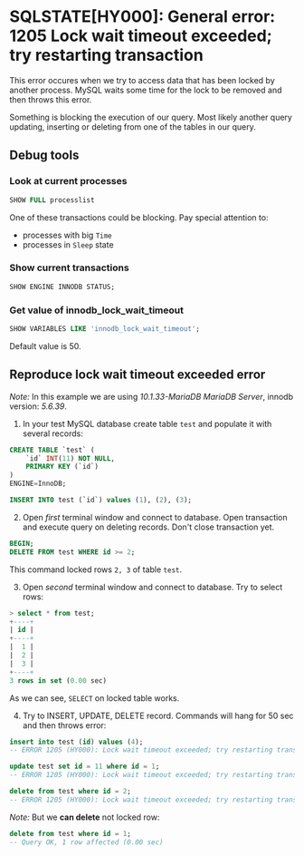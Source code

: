 # SQLSTATE[HY000]: General error: 1205 Lock wait timeout exceeded; try restarting transaction

This error occures when we try to access data that has been locked by another process.
MySQL waits some time for the lock to be removed and then throws this error.

Something is blocking the execution of our query. 
Most likely another query updating, inserting or deleting from one of the tables in our query. 

## Debug tools

### Look at current processes

```sql
SHOW FULL processlist
```

One of these transactions could be blocking. Pay special attention to:

- processes with big `Time`
- processes in `Sleep` state

### Show current transactions

```sql
SHOW ENGINE INNODB STATUS;
```

### Get value of innodb_lock_wait_timeout

```sql
SHOW VARIABLES LIKE 'innodb_lock_wait_timeout';
```

Default value is 50.

## Reproduce lock wait timeout exceeded error

*Note:* In this example we are using *10.1.33-MariaDB MariaDB Server*, innodb version: *5.6.39*.

1. In your test MySQL database create table `test` and populate it with several records:

```sql
CREATE TABLE `test` (
	`id` INT(11) NOT NULL,
	PRIMARY KEY (`id`)
)
ENGINE=InnoDB;

INSERT INTO test (`id`) values (1), (2), (3);
```

2. Open *first* terminal window and connect to database. Open transaction and execute query on deleting records. 
Don't close transaction yet.

```sql
BEGIN;
DELETE FROM test WHERE id >= 2;
```

This command locked rows `2, 3` of table `test`.

3. Open *second* terminal window and connect to database. Try to select rows:

```sql
> select * from test;
+----+
| id |
+----+
|  1 |
|  2 |
|  3 |
+----+
3 rows in set (0.00 sec)
```

As we can see, `SELECT` on locked table works.

4. Try to INSERT, UPDATE, DELETE record. Commands will hang for 50 sec and then throws error:

```sql
insert into test (id) values (4);
-- ERROR 1205 (HY000): Lock wait timeout exceeded; try restarting transaction

update test set id = 11 where id = 1;
-- ERROR 1205 (HY000): Lock wait timeout exceeded; try restarting transaction

delete from test where id = 2;
-- ERROR 1205 (HY000): Lock wait timeout exceeded; try restarting transaction
```

*Note:* But we **can delete** not locked row:

```sql
delete from test where id = 1;
-- Query OK, 1 row affected (0.00 sec)
```
